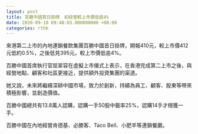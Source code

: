 ```yaml
---
layout: post
title: 百勝中國首日掛牌　初段曾較上市價低逾4%
date: 2020-09-10 09:48:03.000000000 +08:00
categories: rthk
---
```


來港第二上市的內地連鎖餐飲集團百勝中國首日掛牌，開報410元，較上市價412元低約0.5%，之後低見395元，較上市價低逾4%。

百勝中國首席執行官屈翠容在虛擬上市儀式上表示，在香港完成第二上市之後，與經營地點、顧客和社區更接近，提供額外投資集團的渠道。

她又說，未來將繼續深耕中國市場，致力於創新，持續為員工、顧客、股東等帶來積極影響，並創造價值。

百勝中國總共有13.8萬人認購，認購一手50股中籤率25%，認購14手才穩獲一手。

百勝中國在內地經營肯德基、必勝客、Taco Bell、小肥羊等連鎖餐廳。
